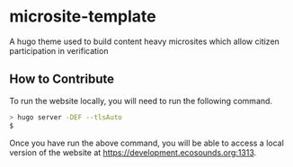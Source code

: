 # microsite-template

A hugo theme used to build content heavy microsites which allow citizen participation in verification

## How to Contribute

To run the website locally, you will need to run the following command.

```sh
> hugo server -DEF --tlsAuto
$
```

Once you have run the above command, you will be able to access a local version
of the website at <https://development.ecosounds.org:1313>.
